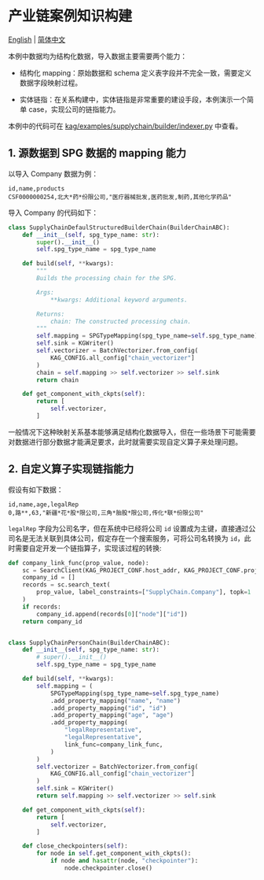 # 产业链案例知识构建

[English](./README.md) |
[简体中文](./README_cn.md)

本例中数据均为结构化数据，导入数据主要需要两个能力：

* 结构化 mapping：原始数据和 schema 定义表字段并不完全一致，需要定义数据字段映射过程。

* 实体链指：在关系构建中，实体链指是非常重要的建设手段，本例演示一个简单 case，实现公司的链指能力。

本例中的代码可在 [kag/examples/supplychain/builder/indexer.py](./indexer.py) 中查看。

## 1. 源数据到 SPG 数据的 mapping 能力

以导入 Company 数据为例：

```text
id,name,products
CSF0000000254,北大*药*份限公司,"医疗器械批发,医药批发,制药,其他化学药品"
```

导入 Company 的代码如下：

```python
class SupplyChainDefaulStructuredBuilderChain(BuilderChainABC):
    def __init__(self, spg_type_name: str):
        super().__init__()
        self.spg_type_name = spg_type_name

    def build(self, **kwargs):
        """
        Builds the processing chain for the SPG.

        Args:
            **kwargs: Additional keyword arguments.

        Returns:
            chain: The constructed processing chain.
        """
        self.mapping = SPGTypeMapping(spg_type_name=self.spg_type_name)
        self.sink = KGWriter()
        self.vectorizer = BatchVectorizer.from_config(
            KAG_CONFIG.all_config["chain_vectorizer"]
        )
        chain = self.mapping >> self.vectorizer >> self.sink
        return chain

    def get_component_with_ckpts(self):
        return [
            self.vectorizer,
        ]
```

一般情况下这种映射关系基本能够满足结构化数据导入，但在一些场景下可能需要对数据进行部分数据才能满足要求，此时就需要实现自定义算子来处理问题。

## 2. 自定义算子实现链指能力

假设有如下数据：

```text
id,name,age,legalRep
0,路**,63,"新疆*花*股*限公司,三角*胎股*限公司,传化*联*份限公司"
```

``legalRep`` 字段为公司名字，但在系统中已经将公司 ``id`` 设置成为主键，直接通过公司名是无法关联到具体公司，假定存在一个搜索服务，可将公司名转换为 ``id``，此时需要自定开发一个链指算子，实现该过程的转换:

```python
def company_link_func(prop_value, node):
    sc = SearchClient(KAG_PROJECT_CONF.host_addr, KAG_PROJECT_CONF.project_id)
    company_id = []
    records = sc.search_text(
        prop_value, label_constraints=["SupplyChain.Company"], topk=1
    )
    if records:
        company_id.append(records[0]["node"]["id"])
    return company_id


class SupplyChainPersonChain(BuilderChainABC):
    def __init__(self, spg_type_name: str):
        # super().__init__()
        self.spg_type_name = spg_type_name

    def build(self, **kwargs):
        self.mapping = (
            SPGTypeMapping(spg_type_name=self.spg_type_name)
            .add_property_mapping("name", "name")
            .add_property_mapping("id", "id")
            .add_property_mapping("age", "age")
            .add_property_mapping(
                "legalRepresentative",
                "legalRepresentative",
                link_func=company_link_func,
            )
        )
        self.vectorizer = BatchVectorizer.from_config(
            KAG_CONFIG.all_config["chain_vectorizer"]
        )
        self.sink = KGWriter()
        return self.mapping >> self.vectorizer >> self.sink

    def get_component_with_ckpts(self):
        return [
            self.vectorizer,
        ]

    def close_checkpointers(self):
        for node in self.get_component_with_ckpts():
            if node and hasattr(node, "checkpointer"):
                node.checkpointer.close()
```

